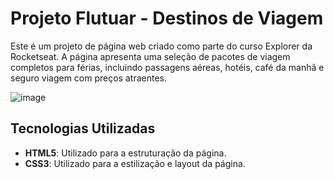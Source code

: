# Projeto Flutuar - Destinos de Viagem

Este é um projeto de página web criado como parte do curso Explorer da Rocketseat. A página apresenta uma seleção de pacotes de viagem completos para férias, incluindo passagens aéreas, hotéis, café da manhã e seguro viagem com preços atraentes.

![image](https://github.com/user-attachments/assets/122e224e-992b-469a-86bc-b92926e35838)


## Tecnologias Utilizadas

- **HTML5**: Utilizado para a estruturação da página.
- **CSS3**: Utilizado para a estilização e layout da página.
